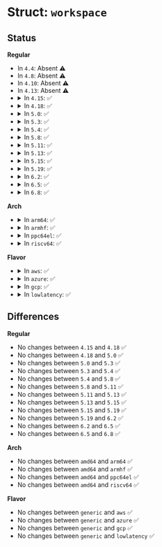 # Struct: <code>workspace</code>

## Status
<b>Regular</b>
<ul>
<li>
In <code>4.4</code>: Absent ⚠️
</li>
<li>
In <code>4.8</code>: Absent ⚠️
</li>
<li>
In <code>4.10</code>: Absent ⚠️
</li>
<li>
In <code>4.13</code>: Absent ⚠️
</li>
<li>
<details>
<summary>In <code>4.15</code>: ✅</summary>

```c
struct workspace {
    void *mem;
    size_t mem_size;
    size_t window_size;
};
```
</details>
</li>
<li>
<details>
<summary>In <code>4.18</code>: ✅</summary>

```c
struct workspace {
    void *mem;
    size_t mem_size;
    size_t window_size;
};
```
</details>
</li>
<li>
<details>
<summary>In <code>5.0</code>: ✅</summary>

```c
struct workspace {
    void *mem;
    size_t mem_size;
    size_t window_size;
};
```
</details>
</li>
<li>
<details>
<summary>In <code>5.3</code>: ✅</summary>

```c
struct workspace {
    void *mem;
    size_t mem_size;
    size_t window_size;
};
```
</details>
</li>
<li>
<details>
<summary>In <code>5.4</code>: ✅</summary>

```c
struct workspace {
    void *mem;
    size_t mem_size;
    size_t window_size;
};
```
</details>
</li>
<li>
<details>
<summary>In <code>5.8</code>: ✅</summary>

```c
struct workspace {
    void *mem;
    size_t mem_size;
    size_t window_size;
};
```
</details>
</li>
<li>
<details>
<summary>In <code>5.11</code>: ✅</summary>

```c
struct workspace {
    void *mem;
    size_t mem_size;
    size_t window_size;
};
```
</details>
</li>
<li>
<details>
<summary>In <code>5.13</code>: ✅</summary>

```c
struct workspace {
    void *mem;
    size_t mem_size;
    size_t window_size;
};
```
</details>
</li>
<li>
<details>
<summary>In <code>5.15</code>: ✅</summary>

```c
struct workspace {
    void *mem;
    size_t mem_size;
    size_t window_size;
};
```
</details>
</li>
<li>
<details>
<summary>In <code>5.19</code>: ✅</summary>

```c
struct workspace {
    void *mem;
    size_t mem_size;
    size_t window_size;
};
```
</details>
</li>
<li>
<details>
<summary>In <code>6.2</code>: ✅</summary>

```c
struct workspace {
    void *mem;
    size_t mem_size;
    size_t window_size;
};
```
</details>
</li>
<li>
<details>
<summary>In <code>6.5</code>: ✅</summary>

```c
struct workspace {
    void *mem;
    size_t mem_size;
    size_t window_size;
};
```
</details>
</li>
<li>
<details>
<summary>In <code>6.8</code>: ✅</summary>

```c
struct workspace {
    void *mem;
    size_t mem_size;
    size_t window_size;
};
```
</details>
</li>
</ul>
<b>Arch</b>
<ul>
<li>
<details>
<summary>In <code>arm64</code>: ✅</summary>

```c
struct workspace {
    void *mem;
    size_t mem_size;
    size_t window_size;
};
```
</details>
</li>
<li>
<details>
<summary>In <code>armhf</code>: ✅</summary>

```c
struct workspace {
    void *mem;
    size_t mem_size;
    size_t window_size;
};
```
</details>
</li>
<li>
<details>
<summary>In <code>ppc64el</code>: ✅</summary>

```c
struct workspace {
    void *mem;
    size_t mem_size;
    size_t window_size;
};
```
</details>
</li>
<li>
<details>
<summary>In <code>riscv64</code>: ✅</summary>

```c
struct workspace {
    void *mem;
    size_t mem_size;
    size_t window_size;
};
```
</details>
</li>
</ul>
<b>Flavor</b>
<ul>
<li>
<details>
<summary>In <code>aws</code>: ✅</summary>

```c
struct workspace {
    void *mem;
    size_t mem_size;
    size_t window_size;
};
```
</details>
</li>
<li>
<details>
<summary>In <code>azure</code>: ✅</summary>

```c
struct workspace {
    void *mem;
    size_t mem_size;
    size_t window_size;
};
```
</details>
</li>
<li>
<details>
<summary>In <code>gcp</code>: ✅</summary>

```c
struct workspace {
    void *mem;
    size_t mem_size;
    size_t window_size;
};
```
</details>
</li>
<li>
<details>
<summary>In <code>lowlatency</code>: ✅</summary>

```c
struct workspace {
    void *mem;
    size_t mem_size;
    size_t window_size;
};
```
</details>
</li>
</ul>

## Differences
<b>Regular</b>
<ul>
<li>
No changes between <code>4.15</code> and <code>4.18</code> ✅
</li>
<li>
No changes between <code>4.18</code> and <code>5.0</code> ✅
</li>
<li>
No changes between <code>5.0</code> and <code>5.3</code> ✅
</li>
<li>
No changes between <code>5.3</code> and <code>5.4</code> ✅
</li>
<li>
No changes between <code>5.4</code> and <code>5.8</code> ✅
</li>
<li>
No changes between <code>5.8</code> and <code>5.11</code> ✅
</li>
<li>
No changes between <code>5.11</code> and <code>5.13</code> ✅
</li>
<li>
No changes between <code>5.13</code> and <code>5.15</code> ✅
</li>
<li>
No changes between <code>5.15</code> and <code>5.19</code> ✅
</li>
<li>
No changes between <code>5.19</code> and <code>6.2</code> ✅
</li>
<li>
No changes between <code>6.2</code> and <code>6.5</code> ✅
</li>
<li>
No changes between <code>6.5</code> and <code>6.8</code> ✅
</li>
</ul>
<b>Arch</b>
<ul>
<li>
No changes between <code>amd64</code> and <code>arm64</code> ✅
</li>
<li>
No changes between <code>amd64</code> and <code>armhf</code> ✅
</li>
<li>
No changes between <code>amd64</code> and <code>ppc64el</code> ✅
</li>
<li>
No changes between <code>amd64</code> and <code>riscv64</code> ✅
</li>
</ul>
<b>Flavor</b>
<ul>
<li>
No changes between <code>generic</code> and <code>aws</code> ✅
</li>
<li>
No changes between <code>generic</code> and <code>azure</code> ✅
</li>
<li>
No changes between <code>generic</code> and <code>gcp</code> ✅
</li>
<li>
No changes between <code>generic</code> and <code>lowlatency</code> ✅
</li>
</ul>

